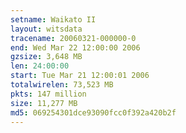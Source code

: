 ```yaml
---
setname: Waikato II
layout: witsdata
tracename: 20060321-000000-0
end: Wed Mar 22 12:00:00 2006
gzsize: 3,648 MB
len: 24:00:00
start: Tue Mar 21 12:00:01 2006
totalwirelen: 73,523 MB
pkts: 147 million
size: 11,277 MB
md5: 069254301dce93090fcc0f392a420b2f
---
```


